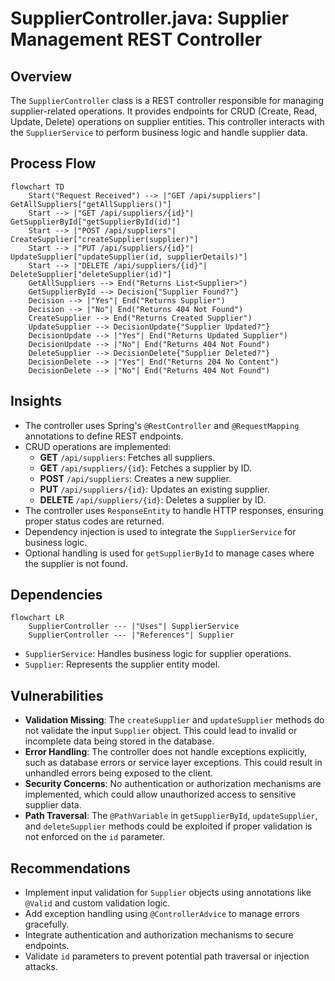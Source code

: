 # SupplierController.java: Supplier Management REST Controller

## Overview
The `SupplierController` class is a REST controller responsible for managing supplier-related operations. It provides endpoints for CRUD (Create, Read, Update, Delete) operations on supplier entities. This controller interacts with the `SupplierService` to perform business logic and handle supplier data.

## Process Flow
```mermaid
flowchart TD
    Start("Request Received") --> |"GET /api/suppliers"| GetAllSuppliers["getAllSuppliers()"]
    Start --> |"GET /api/suppliers/{id}"| GetSupplierById["getSupplierById(id)"]
    Start --> |"POST /api/suppliers"| CreateSupplier["createSupplier(supplier)"]
    Start --> |"PUT /api/suppliers/{id}"| UpdateSupplier["updateSupplier(id, supplierDetails)"]
    Start --> |"DELETE /api/suppliers/{id}"| DeleteSupplier["deleteSupplier(id)"]
    GetAllSuppliers --> End("Returns List<Supplier>")
    GetSupplierById --> Decision{"Supplier Found?"}
    Decision --> |"Yes"| End("Returns Supplier")
    Decision --> |"No"| End("Returns 404 Not Found")
    CreateSupplier --> End("Returns Created Supplier")
    UpdateSupplier --> DecisionUpdate{"Supplier Updated?"}
    DecisionUpdate --> |"Yes"| End("Returns Updated Supplier")
    DecisionUpdate --> |"No"| End("Returns 404 Not Found")
    DeleteSupplier --> DecisionDelete{"Supplier Deleted?"}
    DecisionDelete --> |"Yes"| End("Returns 204 No Content")
    DecisionDelete --> |"No"| End("Returns 404 Not Found")
```

## Insights
- The controller uses Spring's `@RestController` and `@RequestMapping` annotations to define REST endpoints.
- CRUD operations are implemented:
  - **GET** `/api/suppliers`: Fetches all suppliers.
  - **GET** `/api/suppliers/{id}`: Fetches a supplier by ID.
  - **POST** `/api/suppliers`: Creates a new supplier.
  - **PUT** `/api/suppliers/{id}`: Updates an existing supplier.
  - **DELETE** `/api/suppliers/{id}`: Deletes a supplier by ID.
- The controller uses `ResponseEntity` to handle HTTP responses, ensuring proper status codes are returned.
- Dependency injection is used to integrate the `SupplierService` for business logic.
- Optional handling is used for `getSupplierById` to manage cases where the supplier is not found.

## Dependencies
```mermaid
flowchart LR
    SupplierController --- |"Uses"| SupplierService
    SupplierController --- |"References"| Supplier
```

- `SupplierService`: Handles business logic for supplier operations.
- `Supplier`: Represents the supplier entity model.

## Vulnerabilities
- **Validation Missing**: The `createSupplier` and `updateSupplier` methods do not validate the input `Supplier` object. This could lead to invalid or incomplete data being stored in the database.
- **Error Handling**: The controller does not handle exceptions explicitly, such as database errors or service layer exceptions. This could result in unhandled errors being exposed to the client.
- **Security Concerns**: No authentication or authorization mechanisms are implemented, which could allow unauthorized access to sensitive supplier data.
- **Path Traversal**: The `@PathVariable` in `getSupplierById`, `updateSupplier`, and `deleteSupplier` methods could be exploited if proper validation is not enforced on the `id` parameter.

## Recommendations
- Implement input validation for `Supplier` objects using annotations like `@Valid` and custom validation logic.
- Add exception handling using `@ControllerAdvice` to manage errors gracefully.
- Integrate authentication and authorization mechanisms to secure endpoints.
- Validate `id` parameters to prevent potential path traversal or injection attacks.

